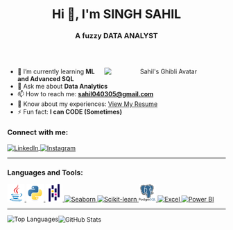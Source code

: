 <h1 align="center">Hi 👋, I'm SINGH SAHIL</h1>
<h3 align="center">A fuzzy DATA ANALYST</h3>
<br> <br>
<p align="center">
  <img src="https://drive.google.com/uc?export=view&id=12LbR8Kyezq96D8oSZNzkAHl8gdofo9U2" alt="Sahil's Ghibli Avatar" width="280" align="right">
</p>
  
- 🌱 I’m currently learning **ML and Advanced SQL**  
- 💬 Ask me about **Data Analytics**  
- 📫 How to reach me: **sahil040305@gmail.com**  
- 📄 Know about my experiences: [View My Resume](https://drive.google.com/file/d/14x8mDOJVuYYlAxvlS2bFKruIRcYowi-U/view?usp=sharing)  
- ⚡ Fun fact: **I can CODE (Sometimes)**  


### Connect with me:
<p>
  <a href="https://linkedin.com/in/sirsinghsahil" target="blank">
    <img align="center" src="https://raw.githubusercontent.com/rahuldkjain/github-profile-readme-generator/master/src/images/icons/Social/linked-in-alt.svg" alt="LinkedIn" height="30" width="40" />
  </a>
  <a href="https://instagram.com/iamsahil.singh" target="blank">
    <img align="center" src="https://raw.githubusercontent.com/rahuldkjain/github-profile-readme-generator/master/src/images/icons/Social/instagram.svg" alt="Instagram" height="30" width="40" />
  </a>
</p>

---

<h3 align="left">Languages and Tools:</h3>
<p>
  <a href="https://www.java.com" target="_blank">
    <img src="https://raw.githubusercontent.com/devicons/devicon/master/icons/java/java-original.svg" alt="Java" width="40" height="40"/>
  </a>
  <a href="https://www.python.org" target="_blank">
    <img src="https://raw.githubusercontent.com/devicons/devicon/master/icons/python/python-original.svg" alt="Python" width="40" height="40"/>
  </a>
  <a href="https://pandas.pydata.org/" target="_blank">
    <img src="https://raw.githubusercontent.com/devicons/devicon/master/icons/pandas/pandas-original.svg" alt="Pandas" width="40" height="40"/>
  </a>
  <a href="https://seaborn.pydata.org/" target="_blank">
    <img src="https://seaborn.pydata.org/_images/logo-mark-lightbg.svg" alt="Seaborn" width="40" height="40"/>
  </a>
  <a href="https://scikit-learn.org/" target="_blank">
    <img src="https://upload.wikimedia.org/wikipedia/commons/0/05/Scikit_learn_logo_small.svg" alt="Scikit-learn" width="40" height="40"/>
  </a>
  <a href="https://www.postgresql.org/" target="_blank">
    <img src="https://raw.githubusercontent.com/devicons/devicon/master/icons/postgresql/postgresql-original-wordmark.svg" alt="PostgreSQL" width="40" height="40"/>
  </a>
  <a href="https://www.microsoft.com/en-us/microsoft-365/excel" target="_blank">
    <img src="https://img.icons8.com/color/48/microsoft-excel-2019--v1.png" alt="Excel" width="40" height="40"/>
  </a>
  <a href="https://powerbi.microsoft.com/" target="_blank">
    <img src="https://img.icons8.com/color/48/power-bi.png" alt="Power BI" width="40" height="40"/>
  </a>
</p>

---

<img align="left" src="https://github-readme-stats.vercel.app/api/top-langs?username=sirsahilsingh&show_icons=true&locale=en&layout=compact" alt="Top Languages" />

<img align="center" src="https://github-readme-stats.vercel.app/api?username=sirsahilsingh&show_icons=true&locale=en" alt="GitHub Stats" />
